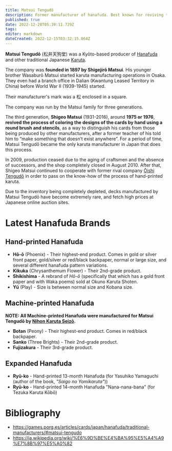 ```yaml
---
title: Matsui Tengudō
description: Former manufacturer of hanafuda. Best known for reviving the hand-printing process.
published: true
date: 2022-12-28T05:39:11.729Z
tags: 
editor: markdown
dateCreated: 2022-12-15T03:32:15.064Z
---
```


**Matsui Tengudō** (松井天狗堂) was a Kyōto-based producer of [Hanafuda](/en/hanafuda) and other traditional Japanese [Karuta](/en/karuta).

The company was **founded in 1897 by Shigejirō Matsui**. His younger brother Wasaburō Matsui started karuta manufacturing operations in Osaka. They even had a branch office in Dalian (Kwantung Leased Territory in China) before World War II (1939-1945) started.

Their manufacturer's mark was a 松 enclosed in a square.

The company was run by the Matsui family for three generations.

The third generation, **Shigeo Matsui** (1931-2016), around **1975 or 1976**, **revived the process of coloring the designs of the cards by hand using a round brush and stencils**, as a way to distinguish his cards from those being produced by other manufacturers, after a former teacher of his told him to “make something that doesn’t exist anywhere”. For a period of time, Matsui Tengudō became the only karuta manufacturer in Japan that does this process. 

In 2009, production ceased due to the aging of craftsmen and the absence of successors, and the shop completely closed in August 2010. After that, Shigeo Matsui continued to cooperate with former rival company [Ōishi Tengudō](/en/hanafuda/manufacturers/oishitengudo) in order to pass on the know-how of the process of hand-printed karuta.

Due to the inventory being completely depleted, decks manufactured by Matsui Tengudō have become extremely rare, and fetch high prices at Japanese online auction sites.

# Latest Hanafuda Brands
## Hand-printed Hanafuda
- **Hō-ō** (Phoenix) - Their highest-end product. Comes in gold or silver front paper, gold/silver or red/black backpaper, normal or large size, and several different hanafuda pattern variations.
- **Kikuka** (Chrysanthemum Flower) - Their 2nd-grade product.
- **Shikishima** - A rebrand of *Hō-ō* (specifically that which has a gold front paper and with Waka poems) sold at Okuno Karuta Shoten.
- **Yū** (Play) - Size is between normal size and Kobana size.
## Machine-printed Hanafuda
**NOTE: All Machine-printed Hanafuda were manufactured for Matsui Tengudō by [Nihon Karuta Seizō](/en/hanafuda/manufacturers/nihonkaruta).**
- **Botan** (Peony) - Their highest-end product. Comes in red/black backpaper.
- **Sanko** (Three Brights) - Their 2nd-grade product.
- **Fujizakura** - Their 3rd-grade product.
## Expanded Hanafuda
- **Ryū-ko** - Hand-printed 13-month Hanafuda (for Yasuhiko Yamaguchi (author of the book, *"Saigo no Yomikaruta"*))
- **Ryū-ko** - Hand-printed 14-month Hanafuda "Nana-nana-bana" (for Tezuka Karuta Kōbō)

# Bibliography
- https://games.porg.es/articles/cards/japan/hanafuda/traditional-manufacturers/#matsui-tengudo
- https://ja.wikipedia.org/wiki/%E6%9D%BE%E4%BA%95%E5%A4%A9%E7%8B%97%E5%A0%82